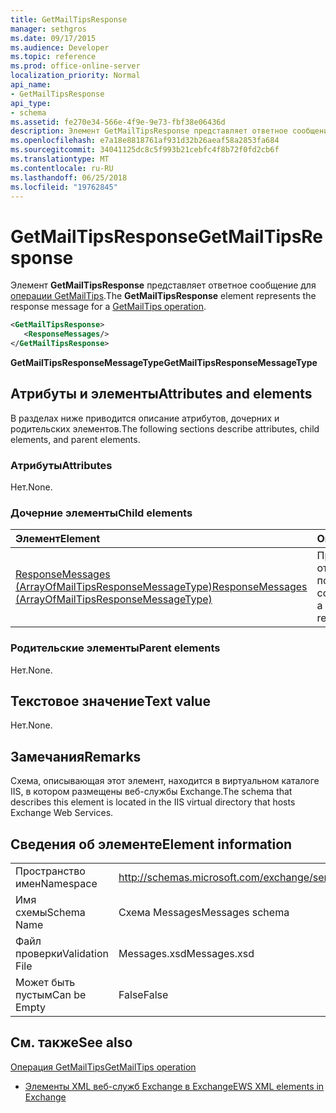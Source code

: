 ```yaml
---
title: GetMailTipsResponse
manager: sethgros
ms.date: 09/17/2015
ms.audience: Developer
ms.topic: reference
ms.prod: office-online-server
localization_priority: Normal
api_name:
- GetMailTipsResponse
api_type:
- schema
ms.assetid: fe270e34-566e-4f9e-9e73-fbf38e06436d
description: Элемент GetMailTipsResponse представляет ответное сообщение для операции GetMailTips.
ms.openlocfilehash: e7a18e8818761af931d32b26aeaf58a2853fa684
ms.sourcegitcommit: 34041125dc8c5f993b21cebfc4f8b72f0fd2cb6f
ms.translationtype: MT
ms.contentlocale: ru-RU
ms.lasthandoff: 06/25/2018
ms.locfileid: "19762845"
---
```

# <a name="getmailtipsresponse"></a><span data-ttu-id="5fb6e-103">GetMailTipsResponse</span><span class="sxs-lookup"><span data-stu-id="5fb6e-103">GetMailTipsResponse</span></span>

<span data-ttu-id="5fb6e-104">Элемент **GetMailTipsResponse** представляет ответное сообщение для [операции GetMailTips](getmailtips-operation.md).</span><span class="sxs-lookup"><span data-stu-id="5fb6e-104">The **GetMailTipsResponse** element represents the response message for a [GetMailTips operation](getmailtips-operation.md).</span></span>
  
```XML
<GetMailTipsResponse>
   <ResponseMessages/>
</GetMailTipsResponse>
```

 <span data-ttu-id="5fb6e-105">**GetMailTipsResponseMessageType**</span><span class="sxs-lookup"><span data-stu-id="5fb6e-105">**GetMailTipsResponseMessageType**</span></span>
## <a name="attributes-and-elements"></a><span data-ttu-id="5fb6e-106">Атрибуты и элементы</span><span class="sxs-lookup"><span data-stu-id="5fb6e-106">Attributes and elements</span></span>

<span data-ttu-id="5fb6e-107">В разделах ниже приводится описание атрибутов, дочерних и родительских элементов.</span><span class="sxs-lookup"><span data-stu-id="5fb6e-107">The following sections describe attributes, child elements, and parent elements.</span></span>
  
### <a name="attributes"></a><span data-ttu-id="5fb6e-108">Атрибуты</span><span class="sxs-lookup"><span data-stu-id="5fb6e-108">Attributes</span></span>

<span data-ttu-id="5fb6e-109">Нет.</span><span class="sxs-lookup"><span data-stu-id="5fb6e-109">None.</span></span>
  
### <a name="child-elements"></a><span data-ttu-id="5fb6e-110">Дочерние элементы</span><span class="sxs-lookup"><span data-stu-id="5fb6e-110">Child elements</span></span>

|<span data-ttu-id="5fb6e-111">**Элемент**</span><span class="sxs-lookup"><span data-stu-id="5fb6e-111">**Element**</span></span>|<span data-ttu-id="5fb6e-112">**Описание**</span><span class="sxs-lookup"><span data-stu-id="5fb6e-112">**Description**</span></span>|
|:-----|:-----|
|[<span data-ttu-id="5fb6e-113">ResponseMessages (ArrayOfMailTipsResponseMessageType)</span><span class="sxs-lookup"><span data-stu-id="5fb6e-113">ResponseMessages (ArrayOfMailTipsResponseMessageType)</span></span>](responsemessages-arrayofmailtipsresponsemessagetype.md) <br/> |<span data-ttu-id="5fb6e-114">Представляет список ответа советы почтовых сообщений.</span><span class="sxs-lookup"><span data-stu-id="5fb6e-114">Represents a list of mail tips response messages.</span></span>  <br/> |
   
### <a name="parent-elements"></a><span data-ttu-id="5fb6e-115">Родительские элементы</span><span class="sxs-lookup"><span data-stu-id="5fb6e-115">Parent elements</span></span>

<span data-ttu-id="5fb6e-116">Нет.</span><span class="sxs-lookup"><span data-stu-id="5fb6e-116">None.</span></span>
  
## <a name="text-value"></a><span data-ttu-id="5fb6e-117">Текстовое значение</span><span class="sxs-lookup"><span data-stu-id="5fb6e-117">Text value</span></span>

<span data-ttu-id="5fb6e-118">Нет.</span><span class="sxs-lookup"><span data-stu-id="5fb6e-118">None.</span></span>
  
## <a name="remarks"></a><span data-ttu-id="5fb6e-119">Замечания</span><span class="sxs-lookup"><span data-stu-id="5fb6e-119">Remarks</span></span>

<span data-ttu-id="5fb6e-120">Схема, описывающая этот элемент, находится в виртуальном каталоге IIS, в котором размещены веб-службы Exchange.</span><span class="sxs-lookup"><span data-stu-id="5fb6e-120">The schema that describes this element is located in the IIS virtual directory that hosts Exchange Web Services.</span></span>
  
## <a name="element-information"></a><span data-ttu-id="5fb6e-121">Сведения об элементе</span><span class="sxs-lookup"><span data-stu-id="5fb6e-121">Element information</span></span>

|||
|:-----|:-----|
|<span data-ttu-id="5fb6e-122">Пространство имен</span><span class="sxs-lookup"><span data-stu-id="5fb6e-122">Namespace</span></span>  <br/> |http://schemas.microsoft.com/exchange/services/2006/messages  <br/> |
|<span data-ttu-id="5fb6e-123">Имя схемы</span><span class="sxs-lookup"><span data-stu-id="5fb6e-123">Schema Name</span></span>  <br/> |<span data-ttu-id="5fb6e-124">Схема Messages</span><span class="sxs-lookup"><span data-stu-id="5fb6e-124">Messages schema</span></span>  <br/> |
|<span data-ttu-id="5fb6e-125">Файл проверки</span><span class="sxs-lookup"><span data-stu-id="5fb6e-125">Validation File</span></span>  <br/> |<span data-ttu-id="5fb6e-126">Messages.xsd</span><span class="sxs-lookup"><span data-stu-id="5fb6e-126">Messages.xsd</span></span>  <br/> |
|<span data-ttu-id="5fb6e-127">Может быть пустым</span><span class="sxs-lookup"><span data-stu-id="5fb6e-127">Can be Empty</span></span>  <br/> |<span data-ttu-id="5fb6e-128">False</span><span class="sxs-lookup"><span data-stu-id="5fb6e-128">False</span></span>  <br/> |
   
## <a name="see-also"></a><span data-ttu-id="5fb6e-129">См. также</span><span class="sxs-lookup"><span data-stu-id="5fb6e-129">See also</span></span>



[<span data-ttu-id="5fb6e-130">Операция GetMailTips</span><span class="sxs-lookup"><span data-stu-id="5fb6e-130">GetMailTips operation</span></span>](getmailtips-operation.md)


- [<span data-ttu-id="5fb6e-131">Элементы XML веб-служб Exchange в Exchange</span><span class="sxs-lookup"><span data-stu-id="5fb6e-131">EWS XML elements in Exchange</span></span>](ews-xml-elements-in-exchange.md)

